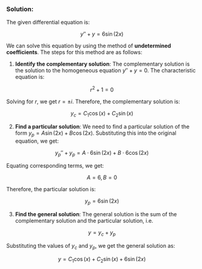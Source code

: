 

### **Solution:**

The given differential equation is:

$$y'' +y = 6 \sin(2x)$$

We can solve this equation by using the method of **undetermined coefficients**. The steps for this method are as follows:

1. **Identify the complementary solution**: The complementary solution is the solution to the homogeneous equation $y'' + y = 0$. The characteristic equation is:

$$r^2 + 1 = 0$$

Solving for $r$, we get $r = \pm i$. Therefore, the complementary solution is:

$$y_c = C_1 \cos(x) + C_2 \sin(x)$$

2. **Find a particular solution**: We need to find a particular solution of the form $y_p = A\sin(2x) + B\cos(2x)$. Substituting this into the original equation, we get:

$$y_p'' + y_p = A \cdot 6 \sin(2x) + B \cdot 6 \cos(2x)$$

Equating corresponding terms, we get:

$$A = 6, B = 0$$

Therefore, the particular solution is:

$$y_p = 6 \sin(2x)$$

3. **Find the general solution**: The general solution is the sum of the complementary solution and the particular solution, i.e.

$$y = y_c + y_p$$

Substituting the values of $y_c$ and $y_p$, we get the general solution as:

$$y = C_1 \cos(x) + C_2 \sin(x) + 6 \sin(2x)$$